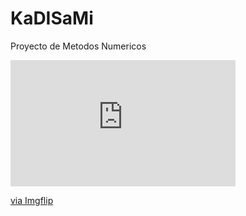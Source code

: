 # KaDISaMi
Proyecto de Metodos Numericos

<div style="width:360px;max-width:100%;"><div style="height:0;padding-bottom:56.11%;position:relative;"><iframe width="360" height="202" style="position:absolute;top:0;left:0;width:100%;height:100%;" frameBorder="0" src="https://imgflip.com/embed/4pn23j"></iframe></div><p><a href="https://imgflip.com/gif/4pn23j">via Imgflip</a></p></div>

